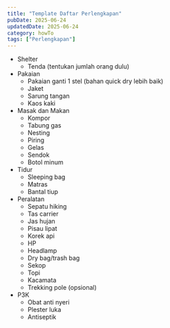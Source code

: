 ```yaml
---
title: "Template Daftar Perlengkapan"
pubDate: 2025-06-24
updatedDate: 2025-06-24
category: howTo
tags: ["Perlengkapan"]
---
```


- Shelter
    - Tenda (tentukan jumlah orang dulu)
- Pakaian
    - Pakaian ganti 1 stel (bahan quick dry lebih baik)
    - Jaket
    - Sarung tangan
    - Kaos kaki
- Masak dan Makan
    - Kompor
    - Tabung gas
    - Nesting
    - Piring
    - Gelas
    - Sendok
    - Botol minum
- Tidur
    - Sleeping bag
    - Matras
    - Bantal tiup
- Peralatan
    - Sepatu hiking
    - Tas carrier
    - Jas hujan
    - Pisau lipat
    - Korek api
    - HP
    - Headlamp
    - Dry bag/trash bag
    - Sekop
    - Topi
    - Kacamata
    - Trekking pole (opsional)
- P3K
    - Obat anti nyeri
    - Plester luka
    - Antiseptik
